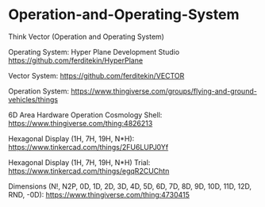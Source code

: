 # Operation-and-Operating-System
Think Vector (Operation and Operating System)

Operating System:
Hyper Plane Development Studio
https://github.com/ferditekin/HyperPlane

Vector System:
https://github.com/ferditekin/VECTOR

Operation System:
https://www.thingiverse.com/groups/flying-and-ground-vehicles/things

6D Area Hardware Operation Cosmology Shell:
https://www.thingiverse.com/thing:4826213

Hexagonal Display (1H, 7H, 19H, N*H): 
https://www.tinkercad.com/things/2FU6LUPJ0Yf

Hexagonal Display (1H, 7H, 19H, N*H) Trial: 
https://www.tinkercad.com/things/egqR2CUChtn


Dimensions (N!, N2P, 0D, 1D, 2D, 3D, 4D, 5D, 6D, 7D, 8D, 9D, 10D, 11D, 12D, RND, -0D):
https://www.thingiverse.com/thing:4730415
